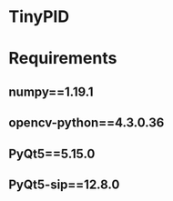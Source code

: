 # TinyPID

# Requirements
## numpy==1.19.1
## opencv-python==4.3.0.36
## PyQt5==5.15.0
## PyQt5-sip==12.8.0



